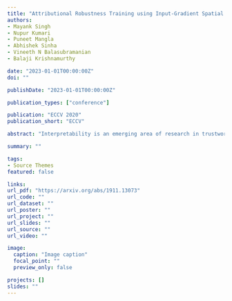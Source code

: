 ```yaml
---
title: "Attributional Robustness Training using Input-Gradient Spatial Alignment"
authors:
- Mayank Singh
- Nupur Kumari
- Puneet Mangla
- Abhishek Sinha
- Vineeth N Balasubramanian
- Balaji Krishnamurthy

date: "2023-01-01T00:00:00Z"
doi: ""

publishDate: "2023-01-01T00:00:00Z"

publication_types: ["conference"]

publication: "ECCV 2020"
publication_short: "ECCV"

abstract: "Interpretability is an emerging area of research in trustworthy machine learning. Safe deployment of machine learning system mandates that the prediction and its explanation be reliable and robust. Recently, it has been shown that the explanations could be manipulated easily by adding visually imperceptible perturbations to the input while keeping the model's prediction intact. In this work, we study the problem of attributional robustness (i.e. models having robust explanations) by showing an upper bound for attributional vulnerability in terms of spatial correlation between the input image and its explanation map. We propose a training methodology that learns robust features by minimizing this upper bound using soft-margin triplet loss. Our methodology of robust attribution training (\textit{ART}) achieves the new state-of-the-art attributional robustness measure by a margin of ≈ 6-18 % on several standard datasets, ie. SVHN, CIFAR-10 and GTSRB. We further show the utility of the proposed robust training technique (\textit{ART}) in the downstream task of weakly supervised object localization by achieving the new state-of-the-art performance on CUB-200 dataset."

summary: ""

tags:
- Source Themes
featured: false

links:
url_pdf: "https://arxiv.org/abs/1911.13073"
url_code: ""
url_dataset: ""
url_poster: ""
url_project: ""
url_slides: ""
url_source: ""
url_video: ""

image:
  caption: "Image caption"
  focal_point: ""
  preview_only: false

projects: []
slides: ""
---
```

